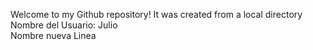 Welcome to my Github repository! It was created from a local directory\
Nombre del Usuario: Julio\
Nombre nueva Linea
